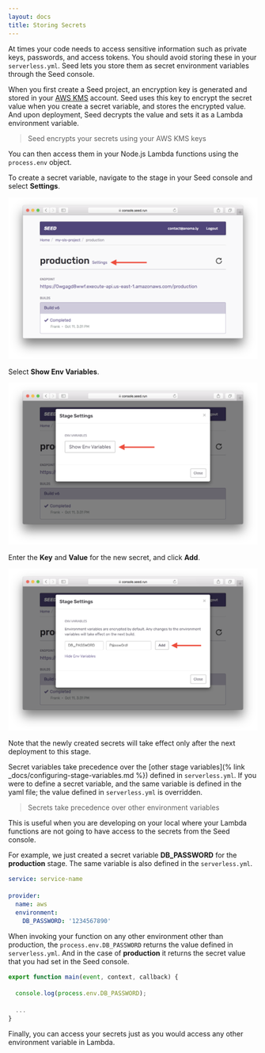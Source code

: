 ```yaml
---
layout: docs
title: Storing Secrets
---
```


At times your code needs to access sensitive information such as private keys, passwords, and access tokens. You should avoid storing these in your `serverless.yml`. Seed lets you store them as secret environment variables through the Seed console.

When you first create a Seed project, an encryption key is generated and stored in your [AWS KMS](https://aws.amazon.com/kms/) account. Seed uses this key to encrypt the secret value when you create a secret variable, and stores the encrypted value. And upon deployment, Seed decrypts the value and sets it as a Lambda environment variable.

> Seed encrypts your secrets using your AWS KMS keys

You can then access them in your Node.js Lambda functions using the `process.env` object.

To create a secret variable, navigate to the stage in your Seed console and select **Settings**.

![Stage Settings](/assets/docs/storing-secrets/stage-settings.png)

Select **Show Env Variables**.

![Show Env Variables](/assets/docs/storing-secrets/show-env-variables.png)

Enter the **Key** and **Value** for the new secret, and click **Add**.

![Create Secret Variable](/assets/docs/storing-secrets/create-secret-variable.png)

Note that the newly created secrets will take effect only after the next deployment to this stage.

Secret variables take precedence over the [other stage variables](% link _docs/configuring-stage-variables.md %}) defined in `serverless.yml`. If you were to define a secret variable, and the same variable is defined in the yaml file; the value defined in `serverless.yml` is overridden.

> Secrets take precedence over other environment variables

This is useful when you are developing on your local where your Lambda functions are not going to have access to the secrets from the Seed console.

For example, we just created a secret variable **DB_PASSWORD** for the **production** stage. The same variable is also defined in the `serverless.yml`.

``` yaml
service: service-name

provider:
  name: aws
  environment:
    DB_PASSWORD: '1234567890'
```

When invoking your function on any other environment other than production, the `process.env.DB_PASSWORD` returns the value defined in `serverless.yml`. And in the case of **production** it returns the secret value that you had set in the Seed console.

``` javascript
export function main(event, context, callback) {

  console.log(process.env.DB_PASSWORD);

  ...
}
```

Finally, you can access your secrets just as you would access any other environment variable in Lambda.
